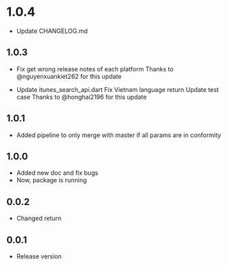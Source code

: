 # 1.0.4
* Update CHANGELOG.md

## 1.0.3
* Fix get wrong release notes of each platform
Thanks to @nguyenxuankiet262 for this update

* Update itunes_search_api.dart
Fix Vietnam language return
Update test case
Thanks to @honghai2196 for this update

## 1.0.1
* Added pipeline to only merge with master if all params are in conformity

## 1.0.0

* Added new doc and fix bugs
* Now, package is running

## 0.0.2

* Changed return

## 0.0.1

* Release version
